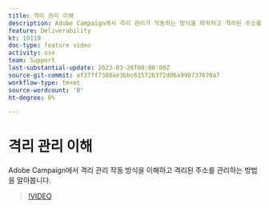 ```yaml
---
title: 격리 관리 이해
description: Adobe Campaign에서 격리 관리가 작동하는 방식을 파악하고 격리된 주소를 관리하는 방법을 알아봅니다.
feature: Deliverability
kt: 19119
doc-type: feature video
activity: use
team: Support
last-substantial-update: 2023-03-28T00:00:00Z
source-git-commit: af37ff7388ae3bbc615726372d06a990737676a7
workflow-type: tm+mt
source-wordcount: '0'
ht-degree: 0%

---
```



# 격리 관리 이해

Adobe Campaign에서 격리 관리 작동 방식을 이해하고 격리된 주소를 관리하는 방법을 알아봅니다.

>[!VIDEO](https://video.tv.adobe.com/v/3415818?quality=12)
